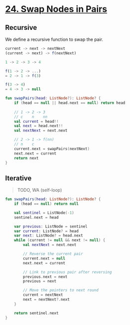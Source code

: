 # [24. Swap Nodes in Pairs](https://leetcode.com/problems/swap-nodes-in-pairs/description/)

## Recursive
We define a recursive function to swap the pair.

```js
current -> next -> nextNext
(current -> next) -> f(nextNext)
```

```js
1 -> 2 -> 3 -> 4

f(1 -> 2 -> ...)
= 2 -> 1 -> f(3)

f(3 -> 4)
= 4 -> 3 -> null
```

```kotlin
fun swapPairs(head: ListNode?): ListNode? {
    if (head == null || head.next == null) return head
    
    // 1 -> 2 -> 3
    // c    n    nn
    val current = head!!
    val next = head.next!!
    val nextNext = next.next

    // 2 -> 1 -> f(nn)
    // n    c
    current.next = swapPairs(nextNext)
    next.next = current
    return next
}
```

## Iterative
> TODO, WA (self-loop)

```kotlin
fun swapPairs(head: ListNode?): ListNode? {
    if (head == null) return null

    val sentinel = ListNode(-1)
    sentinel.next = head

    var previous: ListNode = sentinel
    var current: ListNode? = head
    var next: ListNode? = head.next
    while (current != null && next != null) {
        val nextNext = next.next

        // Reverse the current pair
        current.next = null
        next.next = current

        // Link to previous pair after reversing
        previous.next = next
        previous = next

        // Move the pointers to next round
        current = nextNext
        next = nextNext?.next
    }

    return sentinel.next
}
```